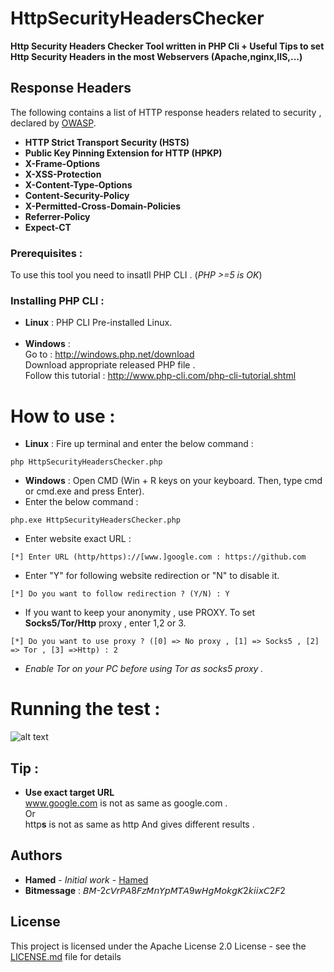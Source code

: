 # HttpSecurityHeadersChecker

**Http Security Headers Checker Tool written in PHP Cli + Useful Tips to set Http Security Headers in the most Webservers (Apache,nginx,IIS,...)**

## Response Headers
The following contains a list of HTTP response headers related to security , declared by [OWASP](https://www.owasp.org/index.php/OWASP_Secure_Headers_Project).
* **HTTP Strict Transport Security (HSTS)**
* **Public Key Pinning Extension for HTTP (HPKP)**
* **X-Frame-Options**
* **X-XSS-Protection**
* **X-Content-Type-Options**
* **Content-Security-Policy**
* **X-Permitted-Cross-Domain-Policies**
* **Referrer-Policy**
* **Expect-CT**
### Prerequisites :

To use this tool you need to insatll PHP CLI . (_PHP >=5 is OK_)

### Installing PHP CLI :
* **Linux** : PHP CLI Pre-installed Linux.<br><br>
* **Windows** : <br>
Go to : http://windows.php.net/download<br>
Download appropriate released PHP file .<br>
Follow this tutorial : http://www.php-cli.com/php-cli-tutorial.shtml
# How to use :
* **Linux** :
Fire up terminal and enter the below command :

```
php HttpSecurityHeadersChecker.php
```
* **Windows** :
Open CMD (Win + R keys on your keyboard. Then, type cmd or cmd.exe and press Enter).<br>
* Enter the below command :
```
php.exe HttpSecurityHeadersChecker.php
```
* Enter website exact URL :
```
[*] Enter URL (http/https)://[www.]google.com : https://github.com
```
* Enter "Y" for following website redirection or "N" to disable it.
```
[*] Do you want to follow redirection ? (Y/N) : Y
```
* If you want to keep your anonymity , use PROXY.
To set **Socks5/Tor/Http** proxy , enter 1,2 or 3.
```
[*] Do you want to use proxy ? ([0] => No proxy , [1] => Socks5 , [2] => Tor , [3] =>Http) : 2
```
* _Enable Tor on your PC before using Tor as socks5 proxy ._
# Running the test :
![alt text](https://pasteboard.co/images/H5Ww5sR.png/download)

## Tip :
* **Use exact target URL**<br>
www.google.com is not as same as google.com .<br> 
Or<br>
http**s** is not as same as http And gives different results .
## Authors
* **Hamed** - *Initial work* - [Hamed](https://github.com/Snbig)
* **Bitmessage** : 𝘉𝘔-2𝘤𝘝𝘳𝘗𝘈8𝘍𝘻𝘔𝘯𝘠𝘱𝘔𝘛𝘈9𝘸𝘏𝘨𝘔𝘰𝘬𝘨𝘒2𝘬𝘪𝘪𝘹𝘊2𝘍2

## License

This project is licensed under the Apache License 2.0 License - see the [LICENSE.md](LICENSE) file for details
